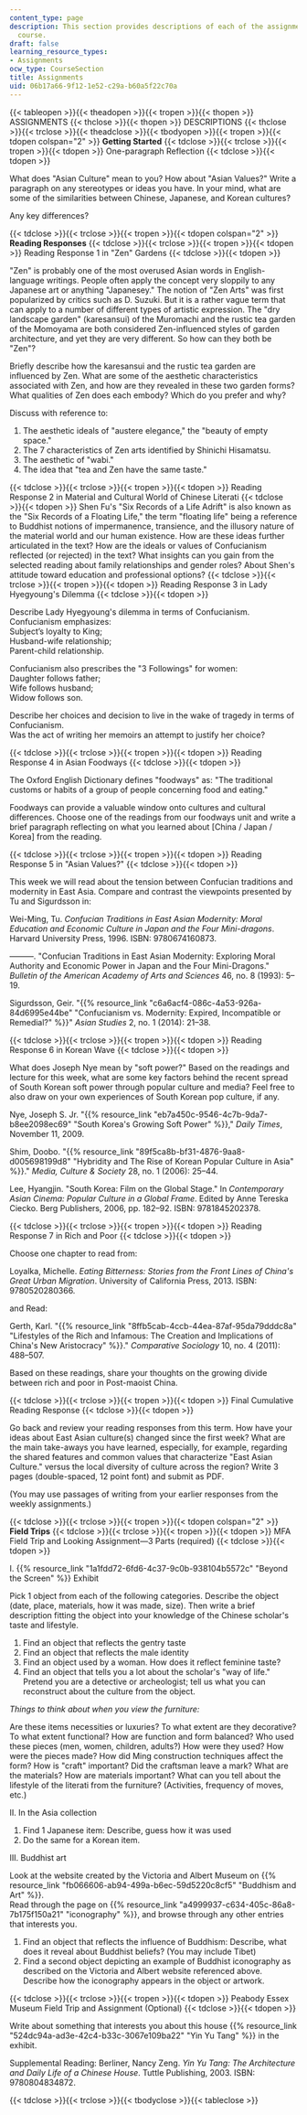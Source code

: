 ```yaml
---
content_type: page
description: This section provides descriptions of each of the assignments for the
  course.
draft: false
learning_resource_types:
- Assignments
ocw_type: CourseSection
title: Assignments
uid: 06b17a66-9f12-1e52-c29a-b60a5f22c70a
---
```

{{< tableopen >}}{{< theadopen >}}{{< tropen >}}{{< thopen >}}
ASSIGNMENTS
{{< thclose >}}{{< thopen >}}
DESCRIPTIONS
{{< thclose >}}{{< trclose >}}{{< theadclose >}}{{< tbodyopen >}}{{< tropen >}}{{< tdopen colspan="2" >}}
**Getting Started**
{{< tdclose >}}{{< trclose >}}{{< tropen >}}{{< tdopen >}}
One-paragraph Reflection
{{< tdclose >}}{{< tdopen >}}

What does "Asian Culture" mean to you? How about "Asian Values?" Write a paragraph on any stereotypes or ideas you have. In your mind, what are some of the similarities between Chinese, Japanese, and Korean cultures?

Any key differences?

{{< tdclose >}}{{< trclose >}}{{< tropen >}}{{< tdopen colspan="2" >}}
**Reading Responses**
{{< tdclose >}}{{< trclose >}}{{< tropen >}}{{< tdopen >}}
Reading Response 1 in "Zen" Gardens
{{< tdclose >}}{{< tdopen >}}

"Zen" is probably one of the most overused Asian words in English-language writings. People often apply the concept very sloppily to any Japanese art or anything "Japanesey." The notion of "Zen Arts" was first popularized by critics such as D. Suzuki. But it is a rather vague term that can apply to a number of different types of artistic expression. The "dry landscape garden" (karesansui) of the Muromachi and the rustic tea garden of the Momoyama are both considered Zen-influenced styles of garden architecture, and yet they are very different. So how can they both be "Zen"?

Briefly describe how the karesansui and the rustic tea garden are influenced by Zen. What are some of the aesthetic characteristics associated with Zen, and how are they revealed in these two garden forms? What qualities of Zen does each embody? Which do you prefer and why?

Discuss with reference to:

1. The aesthetic ideals of "austere elegance," the "beauty of empty space."
2. The 7 characteristics of Zen arts identified by Shinichi Hisamatsu.
3. The aesthetic of "wabi."
4. The idea that "tea and Zen have the same taste."

{{< tdclose >}}{{< trclose >}}{{< tropen >}}{{< tdopen >}}
Reading Response 2 in Material and Cultural World of Chinese Literati
{{< tdclose >}}{{< tdopen >}}
Shen Fu's "Six Records of a Life Adrift" is also known as the "Six Records of a Floating Life," the term "floating life" being a reference to Buddhist notions of impermanence, transience, and the illusory nature of the material world and our human existence. How are these ideas further articulated in the text? How are the ideals or values of Confucianism reflected (or rejected) in the text? What insights can you gain from the selected reading about family relationships and gender roles? About Shen's attitude toward education and professional options?
{{< tdclose >}}{{< trclose >}}{{< tropen >}}{{< tdopen >}}
Reading Response 3 in Lady Hyegyoung's Dilemma
{{< tdclose >}}{{< tdopen >}}

Describe Lady Hyegyoung's dilemma in terms of Confucianism.   
Confucianism emphasizes:   
Subject’s loyalty to King;   
Husband-wife relationship;   
Parent-child relationship.

Confucianism also prescribes the "3 Followings" for women:   
Daughter follows father;   
Wife follows husband;   
Widow follows son.

Describe her choices and decision to live in the wake of tragedy in terms of Confucianism.   
Was the act of writing her memoirs an attempt to justify her choice?

{{< tdclose >}}{{< trclose >}}{{< tropen >}}{{< tdopen >}}
Reading Response 4 in Asian Foodways
{{< tdclose >}}{{< tdopen >}}

The Oxford English Dictionary defines "foodways" as: "The traditional customs or habits of a group of people concerning food and eating."

Foodways can provide a valuable window onto cultures and cultural differences. Choose one of the readings from our foodways unit and write a brief paragraph reflecting on what you learned about \[China / Japan / Korea\] from the reading.

{{< tdclose >}}{{< trclose >}}{{< tropen >}}{{< tdopen >}}
Reading Response 5 in "Asian Values?"
{{< tdclose >}}{{< tdopen >}}

This week we will read about the tension between Confucian traditions and modernity in East Asia. Compare and contrast the viewpoints presented by Tu and Sigurdsson in:

Wei-Ming, Tu. *Confucian Traditions in East Asian Modernity: Moral Education and Economic Culture in Japan and the Four Mini-dragons*. Harvard University Press, 1996. ISBN: 9780674160873.

———. "Confucian Traditions in East Asian Modernity: Exploring Moral Authority and Economic Power in Japan and the Four Mini-Dragons." *Bulletin of the American Academy of Arts and Sciences* 46, no. 8 (1993): 5–19.

Sigurdsson, Geir. "{{% resource_link "c6a6acf4-086c-4a53-926a-84d6995e44be" "Confucianism vs. Modernity: Expired, Incompatible or Remedial?" %}}" *Asian Studies* 2, no. 1 (2014): 21–38.

{{< tdclose >}}{{< trclose >}}{{< tropen >}}{{< tdopen >}}
Reading Response 6 in Korean Wave
{{< tdclose >}}{{< tdopen >}}

What does Joseph Nye mean by "soft power?" Based on the readings and lecture for this week, what are some key factors behind the recent spread of South Korean soft power through popular culture and media? Feel free to also draw on your own experiences of South Korean pop culture, if any.

Nye, Joseph S. Jr. "{{% resource_link "eb7a450c-9546-4c7b-9da7-b8ee2098ec69" "South Korea's Growing Soft Power" %}}," *Daily Times*, November 11, 2009.

Shim, Doobo. "{{% resource_link "89f5ca8b-bf31-4876-9aa8-d005698199d8" "Hybridity and The Rise of Korean Popular Culture in Asia" %}}." *Media, Culture & Society* 28, no. 1 (2006): 25–44.

Lee, Hyangjin. "South Korea: Film on the Global Stage." In *Contemporary Asian Cinema: Popular Culture in a Global Frame*. Edited by Anne Tereska Ciecko. Berg Publishers, 2006, pp. 182–92. ISBN: 9781845202378.

{{< tdclose >}}{{< trclose >}}{{< tropen >}}{{< tdopen >}}
Reading Response 7 in Rich and Poor
{{< tdclose >}}{{< tdopen >}}

Choose one chapter to read from:

Loyalka, Michelle. *Eating Bitterness: Stories from the Front Lines of China's Great Urban Migration*. University of California Press, 2013. ISBN: 9780520280366.

and Read:

Gerth, Karl. "{{% resource_link "8ffb5cab-4ccb-44ea-87af-95da79dddc8a" "Lifestyles of the Rich and Infamous: The Creation and Implications of China's New Aristocracy" %}}." *Comparative Sociology* 10, no. 4 (2011): 488–507.

Based on these readings, share your thoughts on the growing divide between rich and poor in Post-maoist China.

{{< tdclose >}}{{< trclose >}}{{< tropen >}}{{< tdopen >}}
Final Cumulative Reading Response
{{< tdclose >}}{{< tdopen >}}

Go back and review your reading responses from this term. How have your ideas about East Asian culture(s) changed since the first week? What are the main take-aways you have learned, especially, for example, regarding the shared features and common values that characterize "East Asian Culture." versus the local diversity of culture across the region? Write 3 pages (double-spaced, 12 point font) and submit as PDF.

(You may use passages of writing from your earlier responses from the weekly assignments.)

{{< tdclose >}}{{< trclose >}}{{< tropen >}}{{< tdopen colspan="2" >}}
**Field Trips**
{{< tdclose >}}{{< trclose >}}{{< tropen >}}{{< tdopen >}}
MFA Field Trip and Looking Assignment—3 Parts (required)
{{< tdclose >}}{{< tdopen >}}

I. {{% resource_link "1a1fdd72-6fd6-4c37-9c0b-938104b5572c" "Beyond the Screen" %}} Exhibit

Pick 1 object from each of the following categories. Describe the object (date, place, materials, how it was made, size). Then write a brief description fitting the object into your knowledge of the Chinese scholar's taste and lifestyle.

1. Find an object that reflects the gentry taste
2. Find an object that reflects the male identity
3. Find an object used by a woman. How does it reflect feminine taste?
4. Find an object that tells you a lot about the scholar's "way of life." Pretend you are a detective or archeologist; tell us what you can reconstruct about the culture from the object.

*Things to think about when you view the furniture:*

Are these items necessities or luxuries? To what extent are they decorative? To what extent functional? How are function and form balanced? Who used these pieces (men, women, children, adults?) How were they used? How were the pieces made? How did Ming construction techniques affect the form? How is "craft" important? Did the craftsman leave a mark? What are the materials? How are materials important? What can you tell about the lifestyle of the literati from the furniture? (Activities, frequency of moves, etc.)

II. In the Asia collection

1. Find 1 Japanese item: Describe, guess how it was used
2. Do the same for a Korean item.

III. Buddhist art

Look at the website created by the Victoria and Albert Museum on {{% resource_link "fb066606-ab94-499a-b6ec-59d5220c8cf5" "Buddhism and Art" %}}.   
Read through the page on {{% resource_link "a4999937-c634-405c-86a8-7b175f150a21" "iconography" %}}, and browse through any other entries that interests you.

1. Find an object that reflects the influence of Buddhism: Describe, what does it reveal about Buddhist beliefs? (You may include Tibet)
2. Find a second object depicting an example of Buddhist iconography as described on the Victoria and Albert website referenced above. Describe how the iconography appears in the object or artwork.

{{< tdclose >}}{{< trclose >}}{{< tropen >}}{{< tdopen >}}
Peabody Essex Museum Field Trip and Assignment (Optional)
{{< tdclose >}}{{< tdopen >}}

Write about something that interests you about this house {{% resource_link "524dc94a-ad3e-42c4-b33c-3067e109ba22" "Yin Yu Tang" %}} in the exhibit.

Supplemental Reading: Berliner, Nancy Zeng. *Yin Yu Tang: The Architecture and Daily Life of a Chinese House*. Tuttle Publishing, 2003. ISBN: 9780804834872.

{{< tdclose >}}{{< trclose >}}{{< tbodyclose >}}{{< tableclose >}}